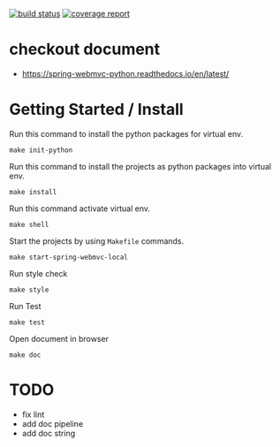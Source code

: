 [![build status](http://140.112.90.153:10000/SED2020Group4/Web-Framework/badges/master/build.svg)](http://140.112.90.153:10000/SED2020Group4/Web-Framework/commits/master)
[![coverage report](http://140.112.90.153:10000/SED2020Group4/Web-Framework/badges/master/coverage.svg)](http://140.112.90.153:10000/SED2020Group4/Web-Framework/commits/master)

# checkout document
* https://spring-webmvc-python.readthedocs.io/en/latest/

# Getting Started / Install

Run this command to install the python packages for virtual env.
```
make init-python
```

Run this command to install the projects as python packages into virtual env.
```
make install
```

Run this command activate virtual env.
```
make shell
```

Start the projects by using `Makefile` commands.
```
make start-spring-webmvc-local
```

Run style check
```
make style
```

Run Test
```
make test
```

Open document in browser
```
make doc
```

# TODO
* fix lint
* add doc pipeline
* add doc string
